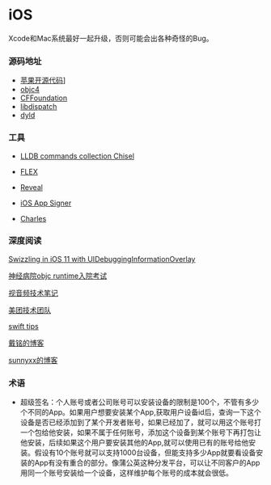 # iOS

Xcode和Mac系统最好一起升级，否则可能会出各种奇怪的Bug。



### 源码地址

* [苹果开源代码](https://opensource.apple.com/tarballs/)]
* [objc4](https://opensource.apple.com/tarballs/objc4/)
* [CFFoundation](https://opensource.apple.com/tarballs/CF/CF-855.17.tar.gz)
* [libdispatch](https://opensource.apple.com/tarballs/libdispatch/)
* [dyld](https://opensource.apple.com/tarballs/dyld/)

### 工具

* [LLDB commands collection Chisel](https://github.com/facebook/chisel)

* [FLEX](https://github.com/Flipboard/FLEX)

* [Reveal](https://revealapp.com)

* [iOS App Signer]()

* [Charles]()

  

### 深度阅读

[Swizzling in iOS 11 with UIDebuggingInformationOverlay](https://www.raywenderlich.com/295-swizzling-in-ios-11-with-uidebugginginformationoverlay)

[神经病院objc runtime入院考试](https://blog.sunnyxx.com/2014/11/06/runtime-nuts/)

[视音频技术笔记](https://blog.csdn.net/leixiaohua1020)

[美团技术团队](https://tech.meituan.com/archives)

[swift tips](https://swifter.tips)

[戴铭的博客](https://ming1016.github.io)

[sunnyxx的博客](https://blog.sunnyxx.com)



### 术语

* 超级签名：个人账号或者公司账号可以安装设备的限制是100个，不管有多少个不同的App。如果用户想要安装某个App,获取用户设备id后，查询一下这个设备是否已经添加到了某个开发者账号，如果已经加了，就可以用这个账号打一个包给他安装，如果不属于任何账号，添加这个设备到某个账号下再打包让他安装，后续如果这个用户要安装其他的App,就可以使用已有的账号给他安装。假设有10个账号就可以支持1000台设备，但能支持多少App就要看设备安装的App有没有重合的部分。像蒲公英这种分发平台，可以让不同客户的App用同一个账号安装给一个设备，这样维护每个账号的成本就会很低。

  